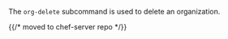 The `org-delete` subcommand is used to delete an organization.

{{/* moved to chef-server repo */}}
